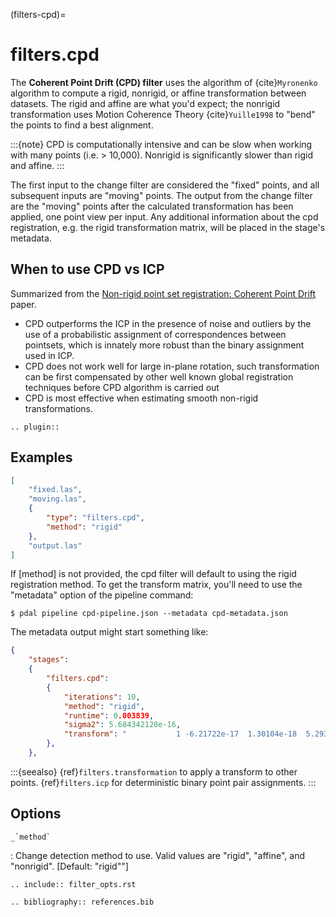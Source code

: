(filters-cpd)=

# filters.cpd

The **Coherent Point Drift (CPD) filter** uses the algorithm of
{cite}`Myronenko` algorithm to
compute a rigid, nonrigid, or affine transformation between datasets.  The
rigid and affine are what you'd expect; the nonrigid transformation uses Motion
Coherence Theory {cite}`Yuille1998` to "bend" the points to find a best
alignment.

:::{note}
CPD is computationally intensive and can be slow when working with many
points (i.e. > 10,000).  Nonrigid is significantly slower
than rigid and affine.
:::

The first input to the change filter are considered the "fixed" points, and all
subsequent inputs are "moving" points.  The output from the change filter are
the "moving" points after the calculated transformation has been applied, one
point view per input.  Any additional information about the cpd registration,
e.g. the rigid transformation matrix, will be placed in the stage's metadata.

## When to use CPD vs ICP

Summarized from the [Non-rigid point set registration: Coherent Point Drift](http://graphics.stanford.edu/courses/cs468-07-winter/Papers/nips2006_0613.pdf) paper.

- CPD outperforms the ICP in the presence of noise and outliers by the use of
  a probabilistic assignment of correspondences between pointsets, which is
  innately more robust than the binary assignment used in ICP.
- CPD does not work well for large in-plane rotation, such transformation can
  be first compensated by other well known global registration techniques before
  CPD algorithm is carried out
- CPD is most effective when estimating smooth non-rigid transformations.

```{eval-rst}
.. plugin::
```

## Examples

```json
[
    "fixed.las",
    "moving.las",
    {
        "type": "filters.cpd",
        "method": "rigid"
    },
    "output.las"
]
```

If [method] is not provided, the cpd filter will default to using the
rigid registration method.  To get the transform matrix, you'll need to
use the "metadata" option of the pipeline command:

```
$ pdal pipeline cpd-pipeline.json --metadata cpd-metadata.json
```

The metadata output might start something like:

```json
{
    "stages":
    {
        "filters.cpd":
        {
            "iterations": 10,
            "method": "rigid",
            "runtime": 0.003839,
            "sigma2": 5.684342128e-16,
            "transform": "           1 -6.21722e-17  1.30104e-18  5.29303e-11-8.99346e-17            1  2.60209e-18 -3.49247e-10 -2.1684e-19  1.73472e-18            1 -1.53477e-12           0            0            0            1"
        },
    },
```

:::{seealso}
{ref}`filters.transformation` to apply a transform to other points.
{ref}`filters.icp` for deterministic binary point pair assignments.
:::

## Options

`` _`method` ``

: Change detection method to use.
  Valid values are "rigid", "affine", and "nonrigid".
  \[Default: "rigid""\]

```{eval-rst}
.. include:: filter_opts.rst
```

```{eval-rst}
.. bibliography:: references.bib
```

[coherent point drift (cpd)]: https://github.com/gadomski/cpd

